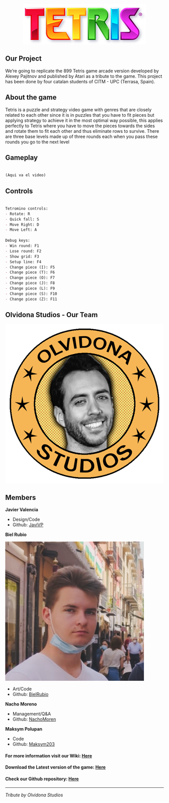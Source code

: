 <p align="center">
  <img src="images/tetrisimage.png">
</p>

## Our Project
We’re going to replicate the 899 Tetris game arcade version developed by Alexey Pajitnov and published by Atari as a tribute to the game. This project has been done by four catalan students of CITM - UPC (Terrasa, Spain).

## About the game
Tetris is a puzzle and strategy video game with genres that are closely related to each other since it is in puzzles that you have to fit pieces but applying strategy to achieve it in the most optimal way possible, this applies perfectly to Tetris where you have to move the pieces towards the sides and rotate them to fit each other and thus eliminate rows to survive.
There are three base levels made up of three rounds each when you pass these rounds you go to the next level

## Gameplay
```markdown

(Aqui va el video)

```
## Controls

```markdown

Tetromino controls:
- Rotate: R
- Quick fall: S
- Move Right: D
- Move Left: A

Debug keys:
- Win round: F1
- Lose round: F2
- Show grid: F3
- Setup line: F4
- Change piece (I): F5
- Change piece (T): F6
- Change piece (O): F7
- Change piece (J): F8
- Change piece (L): F9
- Change piece (S): F10
- Change piece (Z): F11

```

## Olvidona Studios - Our Team

<p align="center">
  <img src="images/Olvidona_Studios_logo.png">
</p>
                                             
## Members

**Javier Valencia**

* Design/Code
* Github: [JaviVP](https://github.com/JaviVP)

**Biel Rubio**

<img src="images/bielimg.jpg">

* Art/Code
* Github: [BielRubio](https://github.com/BielRubio)

**Nacho Moreno**

* Management/Q&A
* Github: [NachoMoren](https://github.com/NachoMoren)

**Maksym Polupan**

* Code
* Github: [Maksym203](https://github.com/Maksym203)

#### For more information visit our Wiki: [Here](https://github.com/BielRubio/Projecte1-Tetris/wiki)
#### Download the Latest version of the game: [Here](https://github.com/BielRubio/Projecte1-Tetris/releases) 
#### Check our Github repository: [Here](https://github.com/BielRubio/Projecte1-Tetris)
---
_Tribute by Olvidona Studios_

